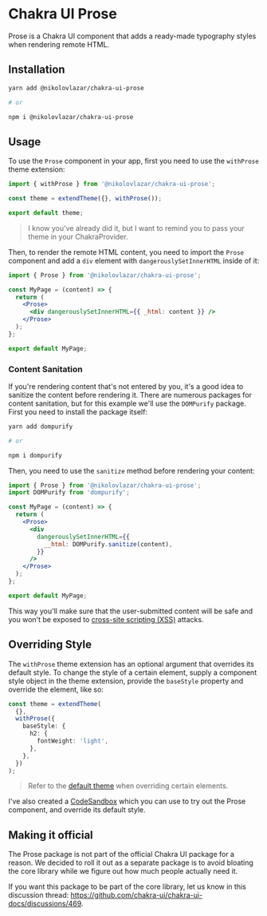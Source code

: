 # Chakra UI Prose

Prose is a Chakra UI component that adds a ready-made typography styles when
rendering remote HTML.

## Installation

```sh
yarn add @nikolovlazar/chakra-ui-prose

# or

npm i @nikolovlazar/chakra-ui-prose
```

## Usage

To use the `Prose` component in your app, first you need to use the `withProse`
theme extension:

```typescript
import { withProse } from '@nikolovlazar/chakra-ui-prose';

const theme = extendTheme({}, withProse());

export default theme;
```

> I know you've already did it, but I want to remind you to pass your theme in
> your ChakraProvider.

Then, to render the remote HTML content, you need to import the `Prose`
component and add a `div` element with `dangerouslySetInnerHTML` inside of it:

```jsx
import { Prose } from '@nikolovlazar/chakra-ui-prose';

const MyPage = (content) => {
  return (
    <Prose>
      <div dangerouslySetInnerHTML={{ _html: content }} />
    </Prose>
  );
};

export default MyPage;
```

### Content Sanitation

If you're rendering content that's not entered by you, it's a good idea to sanitize the content before rendering it. There are numerous packages for content sanitation, but for this example we'll use the `DOMPurify` package. First you need to install the package itself:

```sh
yarn add dompurify

# or

npm i dompurify
```

Then, you need to use the `sanitize` method before rendering your content:

```jsx
import { Prose } from '@nikolovlazar/chakra-ui-prose';
import DOMPurify from 'dompurify';

const MyPage = (content) => {
  return (
    <Prose>
      <div
        dangerouslySetInnerHTML={{
          __html: DOMPurify.sanitize(content),
        }}
      />
    </Prose>
  );
};

export default MyPage;
```

This way you'll make sure that the user-submitted content will be safe and you won't be exposed to [cross-site scripting (XSS)](https://en.wikipedia.org/wiki/Cross-site_scripting) attacks.

## Overriding Style

The `withProse` theme extension has an optional argument that overrides its default style. To change the style of a certain element, supply a component style object in the theme extension, provide the `baseStyle` property and override the element, like so:

```typescript
const theme = extendTheme(
  {},
  withProse({
    baseStyle: {
      h2: {
        fontWeight: 'light',
      },
    },
  })
);
```

> Refer to the [default theme](https://github.com/nikolovlazar/chakra-ui-prose/blob/main/packages/chakra-ui-prose/src/theme.ts) when overriding certain elements.

I've also created a [CodeSandbox](https://codesandbox.io/s/chakra-ui-prose-h2yqrj?file=/src/index.tsx) which you can use to try out the Prose component, and override its default style.

## Making it official

The Prose package is not part of the official Chakra UI package for a reason. We decided to roll it out as a separate package is to avoid bloating the core library while we figure out how much people actually need it.

If you want this package to be part of the core library, let us know in this discussion thread: https://github.com/chakra-ui/chakra-ui-docs/discussions/469.
